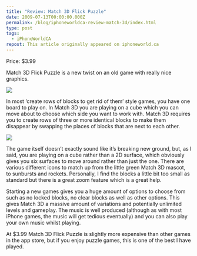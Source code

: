 ```yaml
---
title: "Review: Match 3D Flick Puzzle"
date: 2009-07-13T00:00:00.000Z
permalink: /blog/iphoneworldca-review-match-3d/index.html
type: post
tags:
  - iPhoneWorldCA
repost: This article originally appeared on iphoneworld.ca
---
```


Price: $3.99

Match 3D Flick Puzzle is a new twist on an old game with really nice graphics.

![](https://cdn.rknight.me/site/iphoneworldca/match-3d-1.png)

In most ‘create rows of blocks to get rid of them’ style games, you have one board to play on. In Match 3D you are playing on a cube which you can move about to choose which side you want to work with. Match 3D requires you to create rows of three or more identical blocks to make them disappear by swapping the places of blocks that are next to each other.

![](https://cdn.rknight.me/site/iphoneworldca/match-3d-2.png)

The game itself doesn’t exactly sound like it’s breaking new ground, but, as I said, you are playing on a cube rather than a 2D surface, which obviously gives you six surfaces to move around rather than just the one. There are various different icons to match up from the little green Match 3D mascot, to sunbursts and rockets. Personally, I find the blocks a little bit too small as standard but there is a great zoom feature which is a great help.

Starting a new games gives you a huge amount of options to choose from such as no locked blocks, no clear blocks as well as other options. This gives Match 3D a massive amount of variations and potentially unlimited levels and gameplay. The music is well produced (although as with most iPhone games, the music will get tedious eventually) and you can also play your own music whilst playing.

At $3.99 Match 3D Flick Puzzle is slightly more expensive than other games in the app store, but if you enjoy puzzle games, this is one of the best I have played.